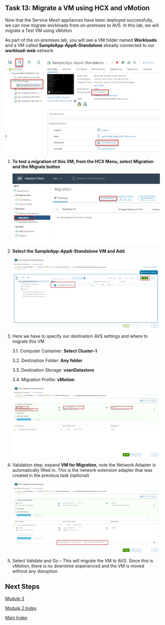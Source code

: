 ## **Task 13: Migrate a VM using HCX and vMotion**

Now that the Service Mesh appliances have been deployed successfully, we can now
migrate workloads from on-premises to AVS. In this lab, we will migrate a Test
VM using vMotion

As part of the on-premises lab, you will see a VM folder named **Workloads** and
a VM called **SampleApp-AppA-Standalone** already connected to our
**workload-web** network

![](media/8d8377951355a4fdf93a9a0ca8fbc114.png)

1.  **To test a migration of this VM, from the HCX Menu, select Migration and
    the Migrate button**

    ![](media/d195c68b3a7a95a5182e031eb07db2bc.png)

2.  **Select the SampleApp-AppA-Standalone VM and Add**

    ![](media/fc1b4a25b1674b1b327c1d393d024185.png)

3.  Here we have to specify our destination AVS settings and where to migrate this VM

    3.1.  Computer Container: **Select Cluster-1**

    3.2.  Destination Folder: **Any folder**

    3.3.  Destination Storage: **vsanDatastore**

    3.4.  Migration Profile: **vMotion**

    ![](media/6afd5c30810b6d6edd7a7800aa83f086.png)

4.  Validation step, expand **VM for Migration**, note the Network Adapter is automatically filled in. This is the network extension adapter that was created in the previous task (optional)

    ![](media/4af2de468d09f150cea0b9e44f80f0bf.png)

5.  Select Validate and Go – This will migrate the VM to AVS. Since this is vMotion, there is no downtime experienced and the VM is moved without any disruption

## Next Steps

[Module 3](module-3-index)

[Module 2 Index](module-2-index)

[Main Index](index)